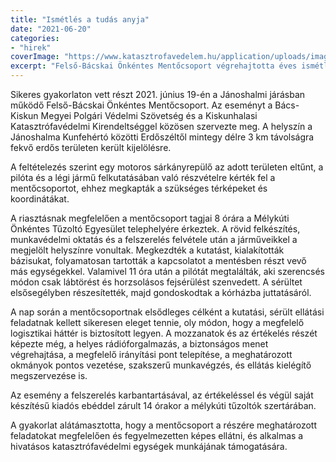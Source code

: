 ```yaml
---
title: "Ismétlés a tudás anyja"
date: "2021-06-20"
categories:
- "hirek"
coverImage: "https://www.katasztrofavedelem.hu/application/uploads/images/header/767934.jpg"
excerpt: "Felső-Bácskai Önkéntes Mentőcsoport végrehajtotta éves ismétlő gyakorlatát"
---
```


Sikeres gyakorlaton vett részt 2021. június 19-én a Jánoshalmi járásban működő Felső-Bácskai Önkéntes Mentőcsoport. 
Az eseményt a Bács-Kiskun Megyei Polgári Védelmi Szövetség és a Kiskunhalasi Katasztrófavédelmi Kirendeltséggel közösen szervezte meg. 
A helyszín a Jánoshalma Kunfehértó közötti Erdőszéltől mintegy délre 3 km távolságra fekvő erdős területen került kijelölésre.

A feltételezés szerint egy motoros sárkányrepülő az adott területen eltűnt, a pilóta és a légi jármű felkutatásában való részvételre kérték fel a 
mentőcsoportot, ehhez megkapták a szükséges térképeket és koordinátákat.

A riasztásnak megfelelően a mentőcsoport tagjai 8 órára a Mélykúti Önkéntes Tűzoltó Egyesület telephelyére érkeztek. A rövid felkészítés, 
munkavédelmi oktatás és a felszerelés felvétele után a járműveikkel a megjelölt helyszínre vonultak. Megkezdték a kutatást, kialakították bázisukat, folyamatosan tartották a kapcsolatot a mentésben részt vevő más egységekkel. Valamivel 11 óra után a pilótát megtalálták, aki szerencsés módon csak lábtörést és horzsolásos fejsérülést szenvedett. A sérültet elsősegélyben részesítették, majd gondoskodtak a kórházba juttatásáról.

A nap során a mentőcsoportnak elsődleges célként a kutatási, sérült ellátási feladatnak kellett sikeresen eleget tennie, oly módon, hogy a 
megfelelő logisztikai háttér is biztosított legyen. A mozzanatok és az értékelés részét képezte még, a helyes rádióforgalmazás, a biztonságos menet végrehajtása, 
a megfelelő irányítási pont telepítése, a meghatározott okmányok pontos vezetése, szakszerű munkavégzés, és ellátás kielégítő megszervezése is.

Az esemény a felszerelés karbantartásával, az értékeléssel és végül saját készítésű kiadós ebéddel zárult 14 órakor a mélykúti tűzoltók szertárában.

A gyakorlat alátámasztotta, hogy a mentőcsoport a részére meghatározott feladatokat megfelelően és fegyelmezetten képes ellátni, és alkalmas a hivatásos katasztrófavédelmi egységek munkájának támogatására. 